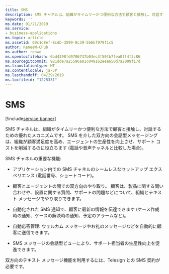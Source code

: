 ```yaml
---
title: SMS
description: SMS チャネルは、組織がタイムリーかつ便利な方法で顧客と接触し、対話するための優れたメカニズムです。
keywords: ''
ms.date: 01/21/2019
ms.service:
- business-applications
ms.topic: article
ms.assetid: 69c1d8ef-8cdb-3599-8c39-5b6bf979f1c5
author: ReneeW-CPub
ms.author: renwe
ms.openlocfilehash: 6bd4398fd9706737b04ec4f50fb7fea0ff4f3c86
ms.sourcegitcommit: 921dde7a25596a81c049162eee650d7a2009f17d
ms.translationtype: HT
ms.contentlocale: ja-JP
ms.lasthandoff: 04/29/2019
ms.locfileid: "1225331"
---
```

#  <a name="sms"></a>SMS
[!include[service banner](../../includes/service.md)]



SMS チャネルは、組織がタイムリーかつ便利な方法で顧客と接触し、対話するための優れたメカニズムです。 SMS を介した双方向の会話型メッセージングは、組織が顧客満足度を高め、エージェントの生産性を向上させ、サポート コストを削減するのに役立ちます (電話や音声チャネルと比較した場合)。 

SMS チャネルの重要な機能:

-  アプリケーション内での SMS チャネルのシームレスなセットアップ エクスペリエンス (電話番号、ショートコード)。

-  顧客とエージェントの間での双方向のやり取り。 顧客は、製品に関する問い合わせや、設置に関する質問、サポートの問題などについて、組織とテキスト メッセージでやり取りできます。

-  自動化された SMS 通知で、顧客に最新の情報を伝達できます (ケース作成時の通知、ケースの解決時の通知、予定のアラームなど)。

-  自動応答管理: ウェルカム メッセージやお礼のメッセージなどを自動的に顧客に送信できます。

-  SMS メッセージの会話型ビューにより、サポート担当者の生産性向上を促進できます。

双方向のテキスト メッセージ機能を利用するには、Telesign との SMS 契約が必要です。 
